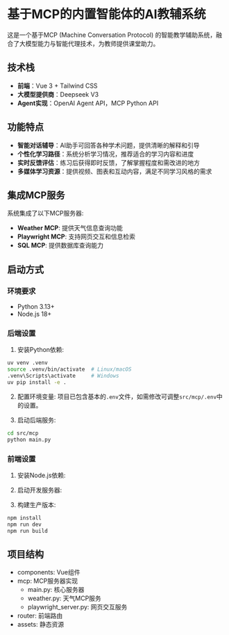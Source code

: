 # 基于MCP的内置智能体的AI教辅系统
这是一个基于MCP (Machine Conversation Protocol) 的智能教学辅助系统，融合了大模型能力与智能代理技术，为教师提供课堂助力。




## 技术栈

- **前端**：Vue 3 + Tailwind CSS
- **大模型提供商**：Deepseek V3
- **Agent实现**：OpenAI Agent API，MCP Python API

## 功能特点

- **智能对话辅导**：AI助手可回答各种学术问题，提供清晰的解释和引导
- **个性化学习路径**：系统分析学习情况，推荐适合的学习内容和进度
- **实时反馈评估**：练习后获得即时反馈，了解掌握程度和需改进的地方
- **多媒体学习资源**：提供视频、图表和互动内容，满足不同学习风格的需求

## 集成MCP服务

系统集成了以下MCP服务器:

- **Weather MCP**: 提供天气信息查询功能
- **Playwright MCP**: 支持网页交互和信息检索
- **SQL MCP**: 提供数据库查询能力

## 启动方式

### 环境要求

- Python 3.13+
- Node.js 18+

### 后端设置

1. 安装Python依赖:

```bash
uv venv .venv
source .venv/bin/activate  # Linux/macOS
.venv\Scripts\activate     # Windows
uv pip install -e .
```

2. 配置环境变量:
   项目已包含基本的`.env`文件，如需修改可调整`src/mcp/.env`中的设置。

3. 启动后端服务:

```bash
cd src/mcp
python main.py
```

### 前端设置

1. 安装Node.js依赖:

2. 启动开发服务器:

3. 构建生产版本:


```bash
npm install
npm run dev
npm run build
```

## 项目结构

- components: Vue组件
- mcp: MCP服务器实现
  - main.py: 核心服务器
  - weather.py: 天气MCP服务
  - playwright_server.py: 网页交互服务
- router: 前端路由
- assets: 静态资源
